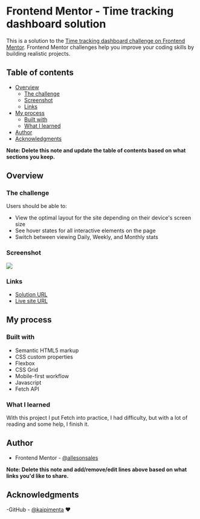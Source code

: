 # Frontend Mentor - Time tracking dashboard solution

This is a solution to the [Time tracking dashboard challenge on Frontend Mentor](https://www.frontendmentor.io/challenges/time-tracking-dashboard-UIQ7167Jw). Frontend Mentor challenges help you improve your coding skills by building realistic projects.

## Table of contents

- [Overview](#overview)
  - [The challenge](#the-challenge)
  - [Screenshot](#screenshot)
  - [Links](#links)
- [My process](#my-process)
  - [Built with](#built-with)
  - [What I learned](#what-i-learned)
- [Author](#author)
- [Acknowledgments](#acknowledgments)

**Note: Delete this note and update the table of contents based on what sections you keep.**

## Overview

### The challenge

Users should be able to:

- View the optimal layout for the site depending on their device's screen size
- See hover states for all interactive elements on the page
- Switch between viewing Daily, Weekly, and Monthly stats

### Screenshot

![](./screenshot.png)

### Links

- [Solution URL](https://github.com/allesonsales/time-tracking-dashboard)
- [Live site URL](https://allesonsales.github.io/time-tracking-dashboard/)

## My process

### Built with

- Semantic HTML5 markup
- CSS custom properties
- Flexbox
- CSS Grid
- Mobile-first workflow
- Javascript
- Fetch API

### What I learned

With this project I put Fetch into practice, I had difficulty, but with a lot of reading and some help, I finish it.

## Author

- Frontend Mentor - [@allesonsales](https://www.frontendmentor.io/profile/allesonsales)

**Note: Delete this note and add/remove/edit lines above based on what links you'd like to share.**

## Acknowledgments

-GitHub - [@kaipimenta](https://github.com/kaimesmo) ❤️
